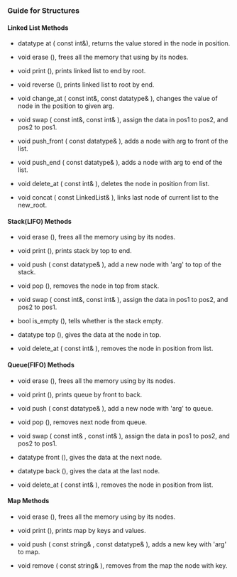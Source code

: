 ### Guide for Structures

#### Linked List Methods

- datatype at ( const int&), returns the value stored in the node in position.

- void erase (), frees all the memory that using by its nodes.

- void print (), prints linked list to end by root.

- void reverse (), prints linked list to root by end.

- void change_at ( const int&, const datatype&  ), changes the value of node in the position to given arg.

- void swap ( const int&, const int& ), assign the data in pos1 to pos2, and pos2 to pos1.

- void push_front ( const datatype& ), adds a node with arg to front of the list.

- void push_end ( const datatype& ), adds a node with arg to end of the list.

- void delete_at ( const int& ), deletes the node in position from list. 

- void concat ( const LinkedList& ), links last node of current list to the new_root.


#### Stack(LIFO) Methods

- void erase (), frees all the memory using by its nodes.

- void print (), prints stack by top to end.

- void push ( const datatype& ), add a new node with 'arg' to top of the stack. 

- void pop (), removes the node in top from stack.

- void swap ( const int&, const int& ), assign the data in pos1 to pos2, and pos2 to pos1.

- bool is_empty (), tells whether is the stack empty.  

- datatype top (), gives the data at the node in top.

- void delete_at ( const int& ), removes the node in position from list. 


#### Queue(FIFO) Methods

- void erase (), frees all the memory using by its nodes.

- void print (), prints queue by front to back.

- void push ( const datatype& ), add a new node with 'arg' to queue. 

- void pop (), removes next node from queue.

- void swap ( const int& , const int& ), assign the data in pos1 to pos2, and pos2 to pos1.

- datatype front (), gives the data at the next node.  

- datatype back (), gives the data at the last node.

- void delete_at ( const int& ), removes the node in position from list. 

#### Map Methods

- void erase (), frees all the memory using by its nodes.

- void print (), prints map by keys and values.

- void push ( const string& , const datatype&  ), adds a new key with 'arg' to map. 

- void remove ( const string&  ), removes from the map the node with key.
